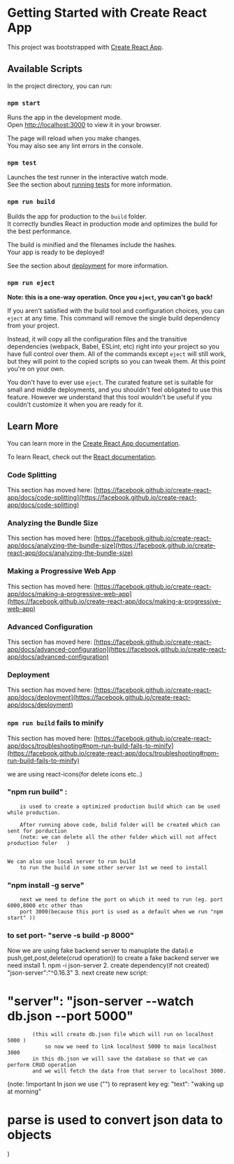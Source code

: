 # Getting Started with Create React App

This project was bootstrapped with [Create React App](https://github.com/facebook/create-react-app).

## Available Scripts

In the project directory, you can run:

### `npm start`

Runs the app in the development mode.\
Open [http://localhost:3000](http://localhost:3000) to view it in your browser.

The page will reload when you make changes.\
You may also see any lint errors in the console.

### `npm test`

Launches the test runner in the interactive watch mode.\
See the section about [running tests](https://facebook.github.io/create-react-app/docs/running-tests) for more information.

### `npm run build`

Builds the app for production to the `build` folder.\
It correctly bundles React in production mode and optimizes the build for the best performance.

The build is minified and the filenames include the hashes.\
Your app is ready to be deployed!

See the section about [deployment](https://facebook.github.io/create-react-app/docs/deployment) for more information.

### `npm run eject`

**Note: this is a one-way operation. Once you `eject`, you can't go back!**

If you aren't satisfied with the build tool and configuration choices, you can `eject` at any time. This command will remove the single build dependency from your project.

Instead, it will copy all the configuration files and the transitive dependencies (webpack, Babel, ESLint, etc) right into your project so you have full control over them. All of the commands except `eject` will still work, but they will point to the copied scripts so you can tweak them. At this point you're on your own.

You don't have to ever use `eject`. The curated feature set is suitable for small and middle deployments, and you shouldn't feel obligated to use this feature. However we understand that this tool wouldn't be useful if you couldn't customize it when you are ready for it.

## Learn More

You can learn more in the [Create React App documentation](https://facebook.github.io/create-react-app/docs/getting-started).

To learn React, check out the [React documentation](https://reactjs.org/).

### Code Splitting

This section has moved here: [https://facebook.github.io/create-react-app/docs/code-splitting](https://facebook.github.io/create-react-app/docs/code-splitting)

### Analyzing the Bundle Size

This section has moved here: [https://facebook.github.io/create-react-app/docs/analyzing-the-bundle-size](https://facebook.github.io/create-react-app/docs/analyzing-the-bundle-size)

### Making a Progressive Web App

This section has moved here: [https://facebook.github.io/create-react-app/docs/making-a-progressive-web-app](https://facebook.github.io/create-react-app/docs/making-a-progressive-web-app)

### Advanced Configuration

This section has moved here: [https://facebook.github.io/create-react-app/docs/advanced-configuration](https://facebook.github.io/create-react-app/docs/advanced-configuration)

### Deployment

This section has moved here: [https://facebook.github.io/create-react-app/docs/deployment](https://facebook.github.io/create-react-app/docs/deployment)

### `npm run build` fails to minify

This section has moved here: [https://facebook.github.io/create-react-app/docs/troubleshooting#npm-run-build-fails-to-minify](https://facebook.github.io/create-react-app/docs/troubleshooting#npm-run-build-fails-to-minify)


we are using react-icons(for delete icons etc..)


### "npm run build" :
        is used to create a optimized production build which can be used while production.

        After running above code, bulid folder will be created which can sent for porduction
        (note: we can delete all the other folder which will not affect production foler   ) 


    We can also use local server to run build
        to run the build in some other server 1st we need to install 
### "npm install -g serve" 
        next we need to define the port on which it need to run (eg. port 6000,8000 etc other than 
        port 3000(because this port is used as a default when we run "npm start" ))
### to set port- "serve -s build -p 8000"



Now we are using fake backend server to manuplate the data(i.e push,get,post,delete(crud operation))
to create a fake backend server we need install
            1. npm -i json-server
            2. create dependency(if not created) "json-server":"^0.16.3"
            3. next create new script: 
#           "server": "json-server --watch db.json --port 5000"
            (this will create db.json file which will run on localhost 5000 )
                so now we need to link localhost 5000 to main localhost 3000
            in this db.json we will save the database so that we can perform CRUD operation
            and we will fetch the data from that server to localhost 3000.

(note: !important
    In json we use ("") to reprasent  key eg: "text": "waking up at morning"
 # parse is used to convert json data to objects
 )